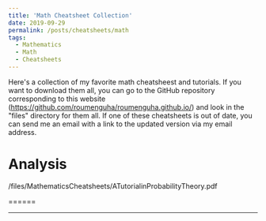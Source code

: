 ```yaml
---
title: 'Math Cheatsheet Collection'
date: 2019-09-29
permalink: /posts/cheatsheets/math
tags:
  - Mathematics 
  - Math
  - Cheatsheets
---
```


Here's a collection of my favorite math cheatsheest and tutorials. If you want to download them all, you can go to the GitHub repository corresponding to this website (https://github.com/roumenguha/roumenguha.github.io/) and look in the "files" directory for them all. If one of these cheatsheets is out of date, you can send me an email with a link to the updated version via my email address.



Analysis
======
/files/MathematicsCheatsheets/ATutorialinProbabilityTheory.pdf



======


------